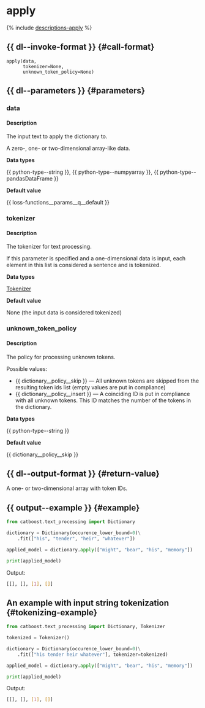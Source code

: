# apply

{% include [descriptions-apply](../_includes/work_src/reusage-tokenizer/apply.md) %}


## {{ dl--invoke-format }} {#call-format}

```
apply(data,
      tokenizer=None,
      unknown_token_policy=None)
```

## {{ dl--parameters }} {#parameters}

### data

#### Description

The input text to apply the dictionary to.

A zero-, one- or two-dimensional array-like data.

**Data types**

{{ python-type--string }}, {{ python-type--numpyarray }}, {{ python-type--pandasDataFrame }}

**Default value**

{{ loss-functions__params__q__default }}

### tokenizer

#### Description

The tokenizer for text processing.

If this parameter is specified and a one-dimensional data is input, each element in this list is considered a sentence and is tokenized.

**Data types**

[Tokenizer](../concepts/python-reference_tokenizer.md)

**Default value**

None (the input data is considered tokenized)

### unknown_token_policy

#### Description

The policy for processing unknown tokens.

Possible values:
- {{ dictionary__policy__skip }} — All unknown tokens are skipped from the resulting token ids list (empty values are put in compliance)
- {{ dictionary__policy__insert }} — A coinciding ID is put in compliance with all unknown tokens. This ID matches the number of the tokens in the dictionary.

**Data types**

{{ python-type--string }}

**Default value**

{{ dictionary__policy__skip }}

## {{ dl--output-format }} {#return-value}

A one- or two-dimensional array with token IDs.

## {{ output--example }} {#example}

```python
from catboost.text_processing import Dictionary

dictionary = Dictionary(occurence_lower_bound=0)\
    .fit(["his", "tender", "heir", "whatever"])

applied_model = dictionary.apply(["might", "bear", "his", "memory"])

print(applied_model)
```

Output:

```bash
[[], [], [1], []]
```

## An example with input string tokenization {#tokenizing-example}

```python
from catboost.text_processing import Dictionary, Tokenizer

tokenized = Tokenizer()

dictionary = Dictionary(occurence_lower_bound=0)\
    .fit(["his tender heir whatever"], tokenizer=tokenized)

applied_model = dictionary.apply(["might", "bear", "his", "memory"])

print(applied_model)
```

Output:

```bash
[[], [], [1], []]
```
